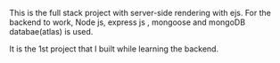 This is the full stack project with server-side rendering with ejs. For the backend to work, Node js, express js , mongoose and mongoDB databae(atlas) is used. 

It is the 1st project that I built while learning the backend. 
